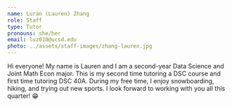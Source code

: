 ```yaml
---
name: Luran (Lauren) Zhang
role: Staff
type: Tutor
pronouns: she/her
email: luz010@ucsd.edu
photo: ../assets/staff-images/zhang-lauren.jpg
---
```

Hi everyone! My name is Lauren and I am a second-year Data Science and Joint Math Econ major. This is my second time tutoring a DSC course and first time tutoring DSC 40A. During my free time, I enjoy snowboarding, hiking, and trying out new sports. I look forward to working with you all this quarter! 😁